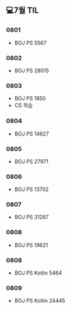 ## 💻7월 TIL

### 0801
  * BOJ PS 5567

### 0802
  * BOJ PS 28015

### 0803
  * BOJ PS 1850
  * CS 학습

### 0804
  * BOJ PS 14627

### 0805
  * BOJ PS 27971

### 0806
  * BOJ PS 13702

### 0807
  * BOJ PS 31287

### 0808
  * BOJ PS 19621

### 0808
  * BOJ PS Kotlin 5464

### 0809
  * BOJ PS Kotlin 24445